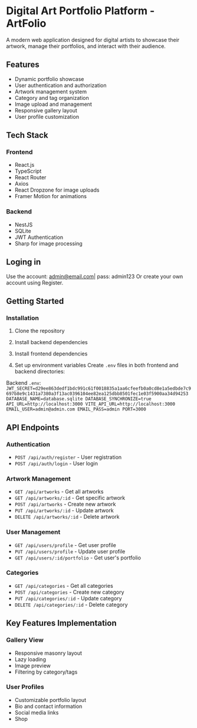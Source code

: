 # Digital Art Portfolio Platform - ArtFolio

A modern web application designed for digital artists to showcase their artwork, manage their portfolios, and interact with their audience.

## Features

- Dynamic portfolio showcase
- User authentication and authorization
- Artwork management system
- Category and tag organization
- Image upload and management
- Responsive gallery layout
- User profile customization

## Tech Stack

### Frontend
- React.js
- TypeScript
- React Router
- Axios
- React Dropzone for image uploads
- Framer Motion for animations

### Backend
- NestJS
- SQLite
- JWT Authentication
- Sharp for image processing

## Loging in
Use the account: admin@email.com| pass: admin123
Or create your own account using Register.

## Getting Started

### Installation

1. Clone the repository

2. Install backend dependencies

3. Install frontend dependencies

4. Set up environment variables
Create `.env` files in both frontend and backend directories:

Backend `.env`:
`JWT_SECRET=d29ee863dedf1bdc991c61f0018835a1aa6cfeefb0a0cd8e1a5edbde7c9697b8e9c1431a7380a3f13ac0396104ee82ea125dbb8501fec1e03f5900aa34d94253
DATABASE_NAME=database.sqlite
DATABASE_SYNCHRONIZE=true
API_URL=http://localhost:3000
VITE_API_URL=http://localhost:3000
EMAIL_USER=admin@admin.com
EMAIL_PASS=admin
PORT=3000`


## API Endpoints

### Authentication
- `POST /api/auth/register` - User registration
- `POST /api/auth/login` - User login

### Artwork Management
- `GET /api/artworks` - Get all artworks
- `GET /api/artworks/:id` - Get specific artwork
- `POST /api/artworks` - Create new artwork
- `PUT /api/artworks/:id` - Update artwork
- `DELETE /api/artworks/:id` - Delete artwork

### User Management
- `GET /api/users/profile` - Get user profile
- `PUT /api/users/profile` - Update user profile
- `GET /api/users/:id/portfolio` - Get user's portfolio

### Categories
- `GET /api/categories` - Get all categories
- `POST /api/categories` - Create new category 
- `PUT /api/categories/:id` - Update category 
- `DELETE /api/categories/:id` - Delete category 

## Key Features Implementation

### Gallery View
- Responsive masonry layout
- Lazy loading
- Image preview
- Filtering by category/tags

### User Profiles
- Customizable portfolio layout
- Bio and contact information
- Social media links
- Shop
